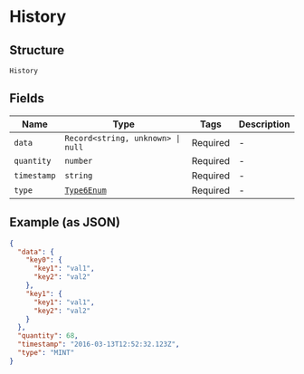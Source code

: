 
# History

## Structure

`History`

## Fields

| Name | Type | Tags | Description |
|  --- | --- | --- | --- |
| `data` | `Record<string, unknown> \| null` | Required | - |
| `quantity` | `number` | Required | - |
| `timestamp` | `string` | Required | - |
| `type` | [`Type6Enum`](../../doc/models/type-6-enum.md) | Required | - |

## Example (as JSON)

```json
{
  "data": {
    "key0": {
      "key1": "val1",
      "key2": "val2"
    },
    "key1": {
      "key1": "val1",
      "key2": "val2"
    }
  },
  "quantity": 68,
  "timestamp": "2016-03-13T12:52:32.123Z",
  "type": "MINT"
}
```

